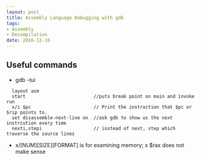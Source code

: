```yaml
---
layout: post
title: Assembly Language Debugging with gdb
tags:
- Assembly
- Decompilation
date: 2016-12-16
---
```


## Useful commands
 - gdb -tui <program>
  ```shell
    layout asm
    start                         //puts break point on main and invoke run
    x/i $pc                       // Print the instruction that $pc or $rip points to.
    set disassemble-next-line on  //ask gdb to show us the next instrcution every time
    nexti,stepi                   // instead of next, step which traverse the source lines
  ```
  - x/[NUM][SIZE][FORMAT] is for examining memory; x $rax does  not make sense
